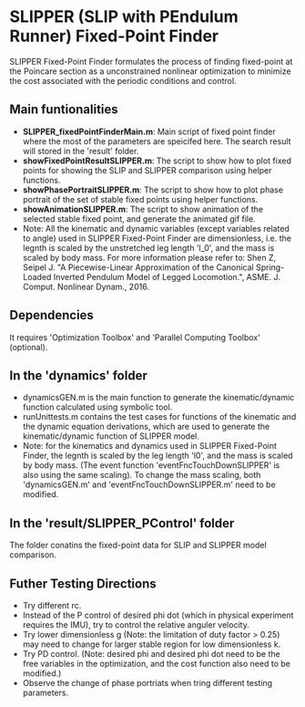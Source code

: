 # SLIPPER (SLIP with PEndulum Runner) Fixed-Point Finder
SLIPPER Fixed-Point Finder formulates the process of finding fixed-point at the Poincare section as a 
unconstrained nonlinear optimization to minimize the cost associated with the periodic conditions and control.

## Main funtionalities
- __SLIPPER_fixedPointFinderMain.m__: Main script of fixed point finder where the most of the parameters are speicifed here. The search result will stored in the 'result' folder.
- __showFixedPointResultSLIPPER.m__: The script to show how to plot fixed points for showing the SLIP and SLIPPER comparison using helper functions.
- __showPhasePortraitSLIPPER.m__: The script to show how to  plot phase portrait of the set of stable fixed points using helper functions.
- __showAnimationSLIPPER.m__: The script to show animation of the selected stable fixed point, and generate the animated gif file.
- Note: All the kinematic and dynamic variables (except variables related to angle) used in SLIPPER Fixed-Point Finder are dimensionless, i.e. the legnth is scaled by the unstretched leg length 'l_0', and the mass is scaled by body mass. For more information please refer to:
   Shen Z, Seipel J. "A Piecewise-Linear Approximation of the Canonical 
   Spring-Loaded Inverted Pendulum Model of Legged Locomotion.", ASME. J. 
   Comput. Nonlinear Dynam., 2016.

## Dependencies
It requires 'Optimization Toolbox' and 'Parallel Computing Toolbox' (optional).

## In the 'dynamics' folder
- dynamicsGEN.m is the main function to generate the kinematic/dynamic function calculated using symbolic tool.
- runUnittests.m contains the test cases for functions of the kinematic and the dynamic equation derivations, which are used to generate the kinematic/dynamic function of SLIPPER model.
- Note: for the kinematics and dynamics used in SLIPPER Fixed-Point Finder, the legnth is scaled by the leg length 'l0', and the mass is scaled by body mass. (The event function 'eventFncTouchDownSLIPPER' is also using the same scaling). To change the mass scaling, both 'dynamicsGEN.m' and 'eventFncTouchDownSLIPPER.m' need to be modified.

## In the 'result/SLIPPER_PControl' folder
The folder conatins the fixed-point data for SLIP and SLIPPER model comparison.

## Futher Testing Directions
- Try different rc.
- Instead of the P control of desired phi dot (which in physical experiment requires the IMU), try to control the relative anguler velocity.
- Try lower dimensionless g (Note: the limitation of duty factor > 0.25) may need to change for larger stable region for low dimensionless k.
- Try PD control. (Note: desired phi and desired phi dot need to be the free variables in the optimization, and the cost function also need to be modified.)
- Observe the change of phase portriats when tring different testing parameters.
